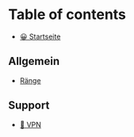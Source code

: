 # Table of contents

* [😀 Startseite](README.md)

## Allgemein

* [Ränge](allgemein/raenge.md)

## Support

* [🤖 VPN](support/vpn.md)
